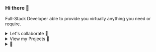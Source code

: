 ### Hi there 👋
Full-Stack Developer able to provide you virtually anything you need or require.
<details>
  <summary>Let's collaborate 👏</summary>
  
  - **Message me on Discord or via email if you wish to work together on any project.**
    - ThijmenGThN#2684
    - ThijmenHeuvelink.GThN@pm.me
</details>
<details>
  <summary>View my Projects 🔭</summary>
  
  - **Client Projects**
    - a
    - b
  - **Personal Projects**
    - a
    - b
</details>
<details>
  <summary>📌</summary>
</details>
